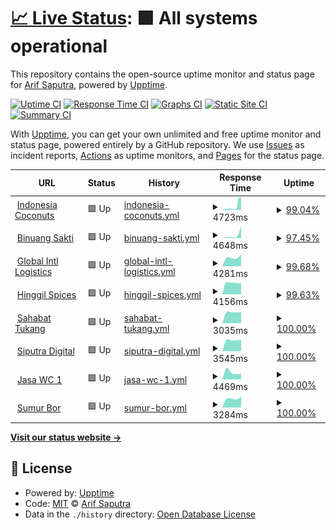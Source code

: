 # [📈 Live Status](https://status.exputra.com): <!--live status--> **🟩 All systems operational**

This repository contains the open-source uptime monitor and status page for [Arif Saputra](https://status.exputra.com), powered by [Upptime](https://github.com/upptime/upptime).

[![Uptime CI](https://github.com/mrays/status.exputra.com/workflows/Uptime%20CI/badge.svg)](https://github.com/mrays/status.exputra.com/actions?query=workflow%3A%22Uptime+CI%22)
[![Response Time CI](https://github.com/mrays/status.exputra.com/workflows/Response%20Time%20CI/badge.svg)](https://github.com/mrays/status.exputra.com/actions?query=workflow%3A%22Response+Time+CI%22)
[![Graphs CI](https://github.com/mrays/status.exputra.com/workflows/Graphs%20CI/badge.svg)](https://github.com/mrays/status.exputra.com/actions?query=workflow%3A%22Graphs+CI%22)
[![Static Site CI](https://github.com/mrays/status.exputra.com/workflows/Static%20Site%20CI/badge.svg)](https://github.com/mrays/status.exputra.com/actions?query=workflow%3A%22Static+Site+CI%22)
[![Summary CI](https://github.com/mrays/status.exputra.com/workflows/Summary%20CI/badge.svg)](https://github.com/mrays/status.exputra.com/actions?query=workflow%3A%22Summary+CI%22)

With [Upptime](https://upptime.js.org), you can get your own unlimited and free uptime monitor and status page, powered entirely by a GitHub repository. We use [Issues](https://github.com/mrays/status.exputra.com/issues) as incident reports, [Actions](https://github.com/mrays/status.exputra.com/actions) as uptime monitors, and [Pages](https://status.exputra.com) for the status page.

<!--start: status pages-->
<!-- This summary is generated by Upptime (https://github.com/upptime/upptime) -->
<!-- Do not edit this manually, your changes will be overwritten -->
<!-- prettier-ignore -->
| URL | Status | History | Response Time | Uptime |
| --- | ------ | ------- | ------------- | ------ |
| <img alt="" src="https://icons.duckduckgo.com/ip3/indonesiacoconuts.com.ico" height="13"> [Indonesia Coconuts](https://indonesiacoconuts.com) | 🟩 Up | [indonesia-coconuts.yml](https://github.com/mrays/status.exputra.com/commits/HEAD/history/indonesia-coconuts.yml) | <details><summary><img alt="Response time graph" src="./graphs/indonesia-coconuts/response-time-week.png" height="20"> 4723ms</summary><br><a href="https://status.exputra.com/history/indonesia-coconuts"><img alt="Response time 2976" src="https://img.shields.io/endpoint?url=https%3A%2F%2Fraw.githubusercontent.com%2Fmrays%2Fstatus.exputra.com%2FHEAD%2Fapi%2Findonesia-coconuts%2Fresponse-time.json"></a><br><a href="https://status.exputra.com/history/indonesia-coconuts"><img alt="24-hour response time 15794" src="https://img.shields.io/endpoint?url=https%3A%2F%2Fraw.githubusercontent.com%2Fmrays%2Fstatus.exputra.com%2FHEAD%2Fapi%2Findonesia-coconuts%2Fresponse-time-day.json"></a><br><a href="https://status.exputra.com/history/indonesia-coconuts"><img alt="7-day response time 4723" src="https://img.shields.io/endpoint?url=https%3A%2F%2Fraw.githubusercontent.com%2Fmrays%2Fstatus.exputra.com%2FHEAD%2Fapi%2Findonesia-coconuts%2Fresponse-time-week.json"></a><br><a href="https://status.exputra.com/history/indonesia-coconuts"><img alt="30-day response time 2976" src="https://img.shields.io/endpoint?url=https%3A%2F%2Fraw.githubusercontent.com%2Fmrays%2Fstatus.exputra.com%2FHEAD%2Fapi%2Findonesia-coconuts%2Fresponse-time-month.json"></a><br><a href="https://status.exputra.com/history/indonesia-coconuts"><img alt="1-year response time 2976" src="https://img.shields.io/endpoint?url=https%3A%2F%2Fraw.githubusercontent.com%2Fmrays%2Fstatus.exputra.com%2FHEAD%2Fapi%2Findonesia-coconuts%2Fresponse-time-year.json"></a></details> | <details><summary><a href="https://status.exputra.com/history/indonesia-coconuts">99.04%</a></summary><a href="https://status.exputra.com/history/indonesia-coconuts"><img alt="All-time uptime 99.51%" src="https://img.shields.io/endpoint?url=https%3A%2F%2Fraw.githubusercontent.com%2Fmrays%2Fstatus.exputra.com%2FHEAD%2Fapi%2Findonesia-coconuts%2Fuptime.json"></a><br><a href="https://status.exputra.com/history/indonesia-coconuts"><img alt="24-hour uptime 93.30%" src="https://img.shields.io/endpoint?url=https%3A%2F%2Fraw.githubusercontent.com%2Fmrays%2Fstatus.exputra.com%2FHEAD%2Fapi%2Findonesia-coconuts%2Fuptime-day.json"></a><br><a href="https://status.exputra.com/history/indonesia-coconuts"><img alt="7-day uptime 99.04%" src="https://img.shields.io/endpoint?url=https%3A%2F%2Fraw.githubusercontent.com%2Fmrays%2Fstatus.exputra.com%2FHEAD%2Fapi%2Findonesia-coconuts%2Fuptime-week.json"></a><br><a href="https://status.exputra.com/history/indonesia-coconuts"><img alt="30-day uptime 99.51%" src="https://img.shields.io/endpoint?url=https%3A%2F%2Fraw.githubusercontent.com%2Fmrays%2Fstatus.exputra.com%2FHEAD%2Fapi%2Findonesia-coconuts%2Fuptime-month.json"></a><br><a href="https://status.exputra.com/history/indonesia-coconuts"><img alt="1-year uptime 99.51%" src="https://img.shields.io/endpoint?url=https%3A%2F%2Fraw.githubusercontent.com%2Fmrays%2Fstatus.exputra.com%2FHEAD%2Fapi%2Findonesia-coconuts%2Fuptime-year.json"></a></details>
| <img alt="" src="https://icons.duckduckgo.com/ip3/binuangsaktiperkasa.com.ico" height="13"> [Binuang Sakti](https://binuangsaktiperkasa.com/) | 🟩 Up | [binuang-sakti.yml](https://github.com/mrays/status.exputra.com/commits/HEAD/history/binuang-sakti.yml) | <details><summary><img alt="Response time graph" src="./graphs/binuang-sakti/response-time-week.png" height="20"> 4648ms</summary><br><a href="https://status.exputra.com/history/binuang-sakti"><img alt="Response time 4648" src="https://img.shields.io/endpoint?url=https%3A%2F%2Fraw.githubusercontent.com%2Fmrays%2Fstatus.exputra.com%2FHEAD%2Fapi%2Fbinuang-sakti%2Fresponse-time.json"></a><br><a href="https://status.exputra.com/history/binuang-sakti"><img alt="24-hour response time 16183" src="https://img.shields.io/endpoint?url=https%3A%2F%2Fraw.githubusercontent.com%2Fmrays%2Fstatus.exputra.com%2FHEAD%2Fapi%2Fbinuang-sakti%2Fresponse-time-day.json"></a><br><a href="https://status.exputra.com/history/binuang-sakti"><img alt="7-day response time 4648" src="https://img.shields.io/endpoint?url=https%3A%2F%2Fraw.githubusercontent.com%2Fmrays%2Fstatus.exputra.com%2FHEAD%2Fapi%2Fbinuang-sakti%2Fresponse-time-week.json"></a><br><a href="https://status.exputra.com/history/binuang-sakti"><img alt="30-day response time 4648" src="https://img.shields.io/endpoint?url=https%3A%2F%2Fraw.githubusercontent.com%2Fmrays%2Fstatus.exputra.com%2FHEAD%2Fapi%2Fbinuang-sakti%2Fresponse-time-month.json"></a><br><a href="https://status.exputra.com/history/binuang-sakti"><img alt="1-year response time 4648" src="https://img.shields.io/endpoint?url=https%3A%2F%2Fraw.githubusercontent.com%2Fmrays%2Fstatus.exputra.com%2FHEAD%2Fapi%2Fbinuang-sakti%2Fresponse-time-year.json"></a></details> | <details><summary><a href="https://status.exputra.com/history/binuang-sakti">97.45%</a></summary><a href="https://status.exputra.com/history/binuang-sakti"><img alt="All-time uptime 97.45%" src="https://img.shields.io/endpoint?url=https%3A%2F%2Fraw.githubusercontent.com%2Fmrays%2Fstatus.exputra.com%2FHEAD%2Fapi%2Fbinuang-sakti%2Fuptime.json"></a><br><a href="https://status.exputra.com/history/binuang-sakti"><img alt="24-hour uptime 92.37%" src="https://img.shields.io/endpoint?url=https%3A%2F%2Fraw.githubusercontent.com%2Fmrays%2Fstatus.exputra.com%2FHEAD%2Fapi%2Fbinuang-sakti%2Fuptime-day.json"></a><br><a href="https://status.exputra.com/history/binuang-sakti"><img alt="7-day uptime 97.45%" src="https://img.shields.io/endpoint?url=https%3A%2F%2Fraw.githubusercontent.com%2Fmrays%2Fstatus.exputra.com%2FHEAD%2Fapi%2Fbinuang-sakti%2Fuptime-week.json"></a><br><a href="https://status.exputra.com/history/binuang-sakti"><img alt="30-day uptime 97.45%" src="https://img.shields.io/endpoint?url=https%3A%2F%2Fraw.githubusercontent.com%2Fmrays%2Fstatus.exputra.com%2FHEAD%2Fapi%2Fbinuang-sakti%2Fuptime-month.json"></a><br><a href="https://status.exputra.com/history/binuang-sakti"><img alt="1-year uptime 97.45%" src="https://img.shields.io/endpoint?url=https%3A%2F%2Fraw.githubusercontent.com%2Fmrays%2Fstatus.exputra.com%2FHEAD%2Fapi%2Fbinuang-sakti%2Fuptime-year.json"></a></details>
| <img alt="" src="https://icons.duckduckgo.com/ip3/globalintllogistics.com.ico" height="13"> [Global Intl Logistics](https://globalintllogistics.com) | 🟩 Up | [global-intl-logistics.yml](https://github.com/mrays/status.exputra.com/commits/HEAD/history/global-intl-logistics.yml) | <details><summary><img alt="Response time graph" src="./graphs/global-intl-logistics/response-time-week.png" height="20"> 4281ms</summary><br><a href="https://status.exputra.com/history/global-intl-logistics"><img alt="Response time 4281" src="https://img.shields.io/endpoint?url=https%3A%2F%2Fraw.githubusercontent.com%2Fmrays%2Fstatus.exputra.com%2FHEAD%2Fapi%2Fglobal-intl-logistics%2Fresponse-time.json"></a><br><a href="https://status.exputra.com/history/global-intl-logistics"><img alt="24-hour response time 5921" src="https://img.shields.io/endpoint?url=https%3A%2F%2Fraw.githubusercontent.com%2Fmrays%2Fstatus.exputra.com%2FHEAD%2Fapi%2Fglobal-intl-logistics%2Fresponse-time-day.json"></a><br><a href="https://status.exputra.com/history/global-intl-logistics"><img alt="7-day response time 4281" src="https://img.shields.io/endpoint?url=https%3A%2F%2Fraw.githubusercontent.com%2Fmrays%2Fstatus.exputra.com%2FHEAD%2Fapi%2Fglobal-intl-logistics%2Fresponse-time-week.json"></a><br><a href="https://status.exputra.com/history/global-intl-logistics"><img alt="30-day response time 4281" src="https://img.shields.io/endpoint?url=https%3A%2F%2Fraw.githubusercontent.com%2Fmrays%2Fstatus.exputra.com%2FHEAD%2Fapi%2Fglobal-intl-logistics%2Fresponse-time-month.json"></a><br><a href="https://status.exputra.com/history/global-intl-logistics"><img alt="1-year response time 4281" src="https://img.shields.io/endpoint?url=https%3A%2F%2Fraw.githubusercontent.com%2Fmrays%2Fstatus.exputra.com%2FHEAD%2Fapi%2Fglobal-intl-logistics%2Fresponse-time-year.json"></a></details> | <details><summary><a href="https://status.exputra.com/history/global-intl-logistics">99.68%</a></summary><a href="https://status.exputra.com/history/global-intl-logistics"><img alt="All-time uptime 99.68%" src="https://img.shields.io/endpoint?url=https%3A%2F%2Fraw.githubusercontent.com%2Fmrays%2Fstatus.exputra.com%2FHEAD%2Fapi%2Fglobal-intl-logistics%2Fuptime.json"></a><br><a href="https://status.exputra.com/history/global-intl-logistics"><img alt="24-hour uptime 99.08%" src="https://img.shields.io/endpoint?url=https%3A%2F%2Fraw.githubusercontent.com%2Fmrays%2Fstatus.exputra.com%2FHEAD%2Fapi%2Fglobal-intl-logistics%2Fuptime-day.json"></a><br><a href="https://status.exputra.com/history/global-intl-logistics"><img alt="7-day uptime 99.68%" src="https://img.shields.io/endpoint?url=https%3A%2F%2Fraw.githubusercontent.com%2Fmrays%2Fstatus.exputra.com%2FHEAD%2Fapi%2Fglobal-intl-logistics%2Fuptime-week.json"></a><br><a href="https://status.exputra.com/history/global-intl-logistics"><img alt="30-day uptime 99.68%" src="https://img.shields.io/endpoint?url=https%3A%2F%2Fraw.githubusercontent.com%2Fmrays%2Fstatus.exputra.com%2FHEAD%2Fapi%2Fglobal-intl-logistics%2Fuptime-month.json"></a><br><a href="https://status.exputra.com/history/global-intl-logistics"><img alt="1-year uptime 99.68%" src="https://img.shields.io/endpoint?url=https%3A%2F%2Fraw.githubusercontent.com%2Fmrays%2Fstatus.exputra.com%2FHEAD%2Fapi%2Fglobal-intl-logistics%2Fuptime-year.json"></a></details>
| <img alt="" src="https://icons.duckduckgo.com/ip3/hinggil-spices.com.ico" height="13"> [Hinggil Spices](https://hinggil-spices.com) | 🟩 Up | [hinggil-spices.yml](https://github.com/mrays/status.exputra.com/commits/HEAD/history/hinggil-spices.yml) | <details><summary><img alt="Response time graph" src="./graphs/hinggil-spices/response-time-week.png" height="20"> 4156ms</summary><br><a href="https://status.exputra.com/history/hinggil-spices"><img alt="Response time 4156" src="https://img.shields.io/endpoint?url=https%3A%2F%2Fraw.githubusercontent.com%2Fmrays%2Fstatus.exputra.com%2FHEAD%2Fapi%2Fhinggil-spices%2Fresponse-time.json"></a><br><a href="https://status.exputra.com/history/hinggil-spices"><img alt="24-hour response time 4056" src="https://img.shields.io/endpoint?url=https%3A%2F%2Fraw.githubusercontent.com%2Fmrays%2Fstatus.exputra.com%2FHEAD%2Fapi%2Fhinggil-spices%2Fresponse-time-day.json"></a><br><a href="https://status.exputra.com/history/hinggil-spices"><img alt="7-day response time 4156" src="https://img.shields.io/endpoint?url=https%3A%2F%2Fraw.githubusercontent.com%2Fmrays%2Fstatus.exputra.com%2FHEAD%2Fapi%2Fhinggil-spices%2Fresponse-time-week.json"></a><br><a href="https://status.exputra.com/history/hinggil-spices"><img alt="30-day response time 4156" src="https://img.shields.io/endpoint?url=https%3A%2F%2Fraw.githubusercontent.com%2Fmrays%2Fstatus.exputra.com%2FHEAD%2Fapi%2Fhinggil-spices%2Fresponse-time-month.json"></a><br><a href="https://status.exputra.com/history/hinggil-spices"><img alt="1-year response time 4156" src="https://img.shields.io/endpoint?url=https%3A%2F%2Fraw.githubusercontent.com%2Fmrays%2Fstatus.exputra.com%2FHEAD%2Fapi%2Fhinggil-spices%2Fresponse-time-year.json"></a></details> | <details><summary><a href="https://status.exputra.com/history/hinggil-spices">99.63%</a></summary><a href="https://status.exputra.com/history/hinggil-spices"><img alt="All-time uptime 99.63%" src="https://img.shields.io/endpoint?url=https%3A%2F%2Fraw.githubusercontent.com%2Fmrays%2Fstatus.exputra.com%2FHEAD%2Fapi%2Fhinggil-spices%2Fuptime.json"></a><br><a href="https://status.exputra.com/history/hinggil-spices"><img alt="24-hour uptime 100.00%" src="https://img.shields.io/endpoint?url=https%3A%2F%2Fraw.githubusercontent.com%2Fmrays%2Fstatus.exputra.com%2FHEAD%2Fapi%2Fhinggil-spices%2Fuptime-day.json"></a><br><a href="https://status.exputra.com/history/hinggil-spices"><img alt="7-day uptime 99.63%" src="https://img.shields.io/endpoint?url=https%3A%2F%2Fraw.githubusercontent.com%2Fmrays%2Fstatus.exputra.com%2FHEAD%2Fapi%2Fhinggil-spices%2Fuptime-week.json"></a><br><a href="https://status.exputra.com/history/hinggil-spices"><img alt="30-day uptime 99.63%" src="https://img.shields.io/endpoint?url=https%3A%2F%2Fraw.githubusercontent.com%2Fmrays%2Fstatus.exputra.com%2FHEAD%2Fapi%2Fhinggil-spices%2Fuptime-month.json"></a><br><a href="https://status.exputra.com/history/hinggil-spices"><img alt="1-year uptime 99.63%" src="https://img.shields.io/endpoint?url=https%3A%2F%2Fraw.githubusercontent.com%2Fmrays%2Fstatus.exputra.com%2FHEAD%2Fapi%2Fhinggil-spices%2Fuptime-year.json"></a></details>
| <img alt="" src="https://icons.duckduckgo.com/ip3/sahabattukang.id.ico" height="13"> [Sahabat Tukang](https://sahabattukang.id) | 🟩 Up | [sahabat-tukang.yml](https://github.com/mrays/status.exputra.com/commits/HEAD/history/sahabat-tukang.yml) | <details><summary><img alt="Response time graph" src="./graphs/sahabat-tukang/response-time-week.png" height="20"> 3035ms</summary><br><a href="https://status.exputra.com/history/sahabat-tukang"><img alt="Response time 3035" src="https://img.shields.io/endpoint?url=https%3A%2F%2Fraw.githubusercontent.com%2Fmrays%2Fstatus.exputra.com%2FHEAD%2Fapi%2Fsahabat-tukang%2Fresponse-time.json"></a><br><a href="https://status.exputra.com/history/sahabat-tukang"><img alt="24-hour response time 3044" src="https://img.shields.io/endpoint?url=https%3A%2F%2Fraw.githubusercontent.com%2Fmrays%2Fstatus.exputra.com%2FHEAD%2Fapi%2Fsahabat-tukang%2Fresponse-time-day.json"></a><br><a href="https://status.exputra.com/history/sahabat-tukang"><img alt="7-day response time 3035" src="https://img.shields.io/endpoint?url=https%3A%2F%2Fraw.githubusercontent.com%2Fmrays%2Fstatus.exputra.com%2FHEAD%2Fapi%2Fsahabat-tukang%2Fresponse-time-week.json"></a><br><a href="https://status.exputra.com/history/sahabat-tukang"><img alt="30-day response time 3035" src="https://img.shields.io/endpoint?url=https%3A%2F%2Fraw.githubusercontent.com%2Fmrays%2Fstatus.exputra.com%2FHEAD%2Fapi%2Fsahabat-tukang%2Fresponse-time-month.json"></a><br><a href="https://status.exputra.com/history/sahabat-tukang"><img alt="1-year response time 3035" src="https://img.shields.io/endpoint?url=https%3A%2F%2Fraw.githubusercontent.com%2Fmrays%2Fstatus.exputra.com%2FHEAD%2Fapi%2Fsahabat-tukang%2Fresponse-time-year.json"></a></details> | <details><summary><a href="https://status.exputra.com/history/sahabat-tukang">100.00%</a></summary><a href="https://status.exputra.com/history/sahabat-tukang"><img alt="All-time uptime 100.00%" src="https://img.shields.io/endpoint?url=https%3A%2F%2Fraw.githubusercontent.com%2Fmrays%2Fstatus.exputra.com%2FHEAD%2Fapi%2Fsahabat-tukang%2Fuptime.json"></a><br><a href="https://status.exputra.com/history/sahabat-tukang"><img alt="24-hour uptime 100.00%" src="https://img.shields.io/endpoint?url=https%3A%2F%2Fraw.githubusercontent.com%2Fmrays%2Fstatus.exputra.com%2FHEAD%2Fapi%2Fsahabat-tukang%2Fuptime-day.json"></a><br><a href="https://status.exputra.com/history/sahabat-tukang"><img alt="7-day uptime 100.00%" src="https://img.shields.io/endpoint?url=https%3A%2F%2Fraw.githubusercontent.com%2Fmrays%2Fstatus.exputra.com%2FHEAD%2Fapi%2Fsahabat-tukang%2Fuptime-week.json"></a><br><a href="https://status.exputra.com/history/sahabat-tukang"><img alt="30-day uptime 100.00%" src="https://img.shields.io/endpoint?url=https%3A%2F%2Fraw.githubusercontent.com%2Fmrays%2Fstatus.exputra.com%2FHEAD%2Fapi%2Fsahabat-tukang%2Fuptime-month.json"></a><br><a href="https://status.exputra.com/history/sahabat-tukang"><img alt="1-year uptime 100.00%" src="https://img.shields.io/endpoint?url=https%3A%2F%2Fraw.githubusercontent.com%2Fmrays%2Fstatus.exputra.com%2FHEAD%2Fapi%2Fsahabat-tukang%2Fuptime-year.json"></a></details>
| <img alt="" src="https://icons.duckduckgo.com/ip3/siputra.digital.ico" height="13"> [Siputra Digital](https://siputra.digital/) | 🟩 Up | [siputra-digital.yml](https://github.com/mrays/status.exputra.com/commits/HEAD/history/siputra-digital.yml) | <details><summary><img alt="Response time graph" src="./graphs/siputra-digital/response-time-week.png" height="20"> 3545ms</summary><br><a href="https://status.exputra.com/history/siputra-digital"><img alt="Response time 3545" src="https://img.shields.io/endpoint?url=https%3A%2F%2Fraw.githubusercontent.com%2Fmrays%2Fstatus.exputra.com%2FHEAD%2Fapi%2Fsiputra-digital%2Fresponse-time.json"></a><br><a href="https://status.exputra.com/history/siputra-digital"><img alt="24-hour response time 3564" src="https://img.shields.io/endpoint?url=https%3A%2F%2Fraw.githubusercontent.com%2Fmrays%2Fstatus.exputra.com%2FHEAD%2Fapi%2Fsiputra-digital%2Fresponse-time-day.json"></a><br><a href="https://status.exputra.com/history/siputra-digital"><img alt="7-day response time 3545" src="https://img.shields.io/endpoint?url=https%3A%2F%2Fraw.githubusercontent.com%2Fmrays%2Fstatus.exputra.com%2FHEAD%2Fapi%2Fsiputra-digital%2Fresponse-time-week.json"></a><br><a href="https://status.exputra.com/history/siputra-digital"><img alt="30-day response time 3545" src="https://img.shields.io/endpoint?url=https%3A%2F%2Fraw.githubusercontent.com%2Fmrays%2Fstatus.exputra.com%2FHEAD%2Fapi%2Fsiputra-digital%2Fresponse-time-month.json"></a><br><a href="https://status.exputra.com/history/siputra-digital"><img alt="1-year response time 3545" src="https://img.shields.io/endpoint?url=https%3A%2F%2Fraw.githubusercontent.com%2Fmrays%2Fstatus.exputra.com%2FHEAD%2Fapi%2Fsiputra-digital%2Fresponse-time-year.json"></a></details> | <details><summary><a href="https://status.exputra.com/history/siputra-digital">100.00%</a></summary><a href="https://status.exputra.com/history/siputra-digital"><img alt="All-time uptime 100.00%" src="https://img.shields.io/endpoint?url=https%3A%2F%2Fraw.githubusercontent.com%2Fmrays%2Fstatus.exputra.com%2FHEAD%2Fapi%2Fsiputra-digital%2Fuptime.json"></a><br><a href="https://status.exputra.com/history/siputra-digital"><img alt="24-hour uptime 100.00%" src="https://img.shields.io/endpoint?url=https%3A%2F%2Fraw.githubusercontent.com%2Fmrays%2Fstatus.exputra.com%2FHEAD%2Fapi%2Fsiputra-digital%2Fuptime-day.json"></a><br><a href="https://status.exputra.com/history/siputra-digital"><img alt="7-day uptime 100.00%" src="https://img.shields.io/endpoint?url=https%3A%2F%2Fraw.githubusercontent.com%2Fmrays%2Fstatus.exputra.com%2FHEAD%2Fapi%2Fsiputra-digital%2Fuptime-week.json"></a><br><a href="https://status.exputra.com/history/siputra-digital"><img alt="30-day uptime 100.00%" src="https://img.shields.io/endpoint?url=https%3A%2F%2Fraw.githubusercontent.com%2Fmrays%2Fstatus.exputra.com%2FHEAD%2Fapi%2Fsiputra-digital%2Fuptime-month.json"></a><br><a href="https://status.exputra.com/history/siputra-digital"><img alt="1-year uptime 100.00%" src="https://img.shields.io/endpoint?url=https%3A%2F%2Fraw.githubusercontent.com%2Fmrays%2Fstatus.exputra.com%2FHEAD%2Fapi%2Fsiputra-digital%2Fuptime-year.json"></a></details>
| <img alt="" src="https://icons.duckduckgo.com/ip3/jasasedotwcterdekat.id.ico" height="13"> [Jasa WC 1](https://jasasedotwcterdekat.id/) | 🟩 Up | [jasa-wc-1.yml](https://github.com/mrays/status.exputra.com/commits/HEAD/history/jasa-wc-1.yml) | <details><summary><img alt="Response time graph" src="./graphs/jasa-wc-1/response-time-week.png" height="20"> 4469ms</summary><br><a href="https://status.exputra.com/history/jasa-wc-1"><img alt="Response time 4469" src="https://img.shields.io/endpoint?url=https%3A%2F%2Fraw.githubusercontent.com%2Fmrays%2Fstatus.exputra.com%2FHEAD%2Fapi%2Fjasa-wc-1%2Fresponse-time.json"></a><br><a href="https://status.exputra.com/history/jasa-wc-1"><img alt="24-hour response time 3532" src="https://img.shields.io/endpoint?url=https%3A%2F%2Fraw.githubusercontent.com%2Fmrays%2Fstatus.exputra.com%2FHEAD%2Fapi%2Fjasa-wc-1%2Fresponse-time-day.json"></a><br><a href="https://status.exputra.com/history/jasa-wc-1"><img alt="7-day response time 4469" src="https://img.shields.io/endpoint?url=https%3A%2F%2Fraw.githubusercontent.com%2Fmrays%2Fstatus.exputra.com%2FHEAD%2Fapi%2Fjasa-wc-1%2Fresponse-time-week.json"></a><br><a href="https://status.exputra.com/history/jasa-wc-1"><img alt="30-day response time 4469" src="https://img.shields.io/endpoint?url=https%3A%2F%2Fraw.githubusercontent.com%2Fmrays%2Fstatus.exputra.com%2FHEAD%2Fapi%2Fjasa-wc-1%2Fresponse-time-month.json"></a><br><a href="https://status.exputra.com/history/jasa-wc-1"><img alt="1-year response time 4469" src="https://img.shields.io/endpoint?url=https%3A%2F%2Fraw.githubusercontent.com%2Fmrays%2Fstatus.exputra.com%2FHEAD%2Fapi%2Fjasa-wc-1%2Fresponse-time-year.json"></a></details> | <details><summary><a href="https://status.exputra.com/history/jasa-wc-1">100.00%</a></summary><a href="https://status.exputra.com/history/jasa-wc-1"><img alt="All-time uptime 100.00%" src="https://img.shields.io/endpoint?url=https%3A%2F%2Fraw.githubusercontent.com%2Fmrays%2Fstatus.exputra.com%2FHEAD%2Fapi%2Fjasa-wc-1%2Fuptime.json"></a><br><a href="https://status.exputra.com/history/jasa-wc-1"><img alt="24-hour uptime 100.00%" src="https://img.shields.io/endpoint?url=https%3A%2F%2Fraw.githubusercontent.com%2Fmrays%2Fstatus.exputra.com%2FHEAD%2Fapi%2Fjasa-wc-1%2Fuptime-day.json"></a><br><a href="https://status.exputra.com/history/jasa-wc-1"><img alt="7-day uptime 100.00%" src="https://img.shields.io/endpoint?url=https%3A%2F%2Fraw.githubusercontent.com%2Fmrays%2Fstatus.exputra.com%2FHEAD%2Fapi%2Fjasa-wc-1%2Fuptime-week.json"></a><br><a href="https://status.exputra.com/history/jasa-wc-1"><img alt="30-day uptime 100.00%" src="https://img.shields.io/endpoint?url=https%3A%2F%2Fraw.githubusercontent.com%2Fmrays%2Fstatus.exputra.com%2FHEAD%2Fapi%2Fjasa-wc-1%2Fuptime-month.json"></a><br><a href="https://status.exputra.com/history/jasa-wc-1"><img alt="1-year uptime 100.00%" src="https://img.shields.io/endpoint?url=https%3A%2F%2Fraw.githubusercontent.com%2Fmrays%2Fstatus.exputra.com%2FHEAD%2Fapi%2Fjasa-wc-1%2Fuptime-year.json"></a></details>
| <img alt="" src="https://icons.duckduckgo.com/ip3/sumur-bor.com.ico" height="13"> [Sumur Bor](https://sumur-bor.com/) | 🟩 Up | [sumur-bor.yml](https://github.com/mrays/status.exputra.com/commits/HEAD/history/sumur-bor.yml) | <details><summary><img alt="Response time graph" src="./graphs/sumur-bor/response-time-week.png" height="20"> 3284ms</summary><br><a href="https://status.exputra.com/history/sumur-bor"><img alt="Response time 3284" src="https://img.shields.io/endpoint?url=https%3A%2F%2Fraw.githubusercontent.com%2Fmrays%2Fstatus.exputra.com%2FHEAD%2Fapi%2Fsumur-bor%2Fresponse-time.json"></a><br><a href="https://status.exputra.com/history/sumur-bor"><img alt="24-hour response time 4019" src="https://img.shields.io/endpoint?url=https%3A%2F%2Fraw.githubusercontent.com%2Fmrays%2Fstatus.exputra.com%2FHEAD%2Fapi%2Fsumur-bor%2Fresponse-time-day.json"></a><br><a href="https://status.exputra.com/history/sumur-bor"><img alt="7-day response time 3284" src="https://img.shields.io/endpoint?url=https%3A%2F%2Fraw.githubusercontent.com%2Fmrays%2Fstatus.exputra.com%2FHEAD%2Fapi%2Fsumur-bor%2Fresponse-time-week.json"></a><br><a href="https://status.exputra.com/history/sumur-bor"><img alt="30-day response time 3284" src="https://img.shields.io/endpoint?url=https%3A%2F%2Fraw.githubusercontent.com%2Fmrays%2Fstatus.exputra.com%2FHEAD%2Fapi%2Fsumur-bor%2Fresponse-time-month.json"></a><br><a href="https://status.exputra.com/history/sumur-bor"><img alt="1-year response time 3284" src="https://img.shields.io/endpoint?url=https%3A%2F%2Fraw.githubusercontent.com%2Fmrays%2Fstatus.exputra.com%2FHEAD%2Fapi%2Fsumur-bor%2Fresponse-time-year.json"></a></details> | <details><summary><a href="https://status.exputra.com/history/sumur-bor">100.00%</a></summary><a href="https://status.exputra.com/history/sumur-bor"><img alt="All-time uptime 100.00%" src="https://img.shields.io/endpoint?url=https%3A%2F%2Fraw.githubusercontent.com%2Fmrays%2Fstatus.exputra.com%2FHEAD%2Fapi%2Fsumur-bor%2Fuptime.json"></a><br><a href="https://status.exputra.com/history/sumur-bor"><img alt="24-hour uptime 100.00%" src="https://img.shields.io/endpoint?url=https%3A%2F%2Fraw.githubusercontent.com%2Fmrays%2Fstatus.exputra.com%2FHEAD%2Fapi%2Fsumur-bor%2Fuptime-day.json"></a><br><a href="https://status.exputra.com/history/sumur-bor"><img alt="7-day uptime 100.00%" src="https://img.shields.io/endpoint?url=https%3A%2F%2Fraw.githubusercontent.com%2Fmrays%2Fstatus.exputra.com%2FHEAD%2Fapi%2Fsumur-bor%2Fuptime-week.json"></a><br><a href="https://status.exputra.com/history/sumur-bor"><img alt="30-day uptime 100.00%" src="https://img.shields.io/endpoint?url=https%3A%2F%2Fraw.githubusercontent.com%2Fmrays%2Fstatus.exputra.com%2FHEAD%2Fapi%2Fsumur-bor%2Fuptime-month.json"></a><br><a href="https://status.exputra.com/history/sumur-bor"><img alt="1-year uptime 100.00%" src="https://img.shields.io/endpoint?url=https%3A%2F%2Fraw.githubusercontent.com%2Fmrays%2Fstatus.exputra.com%2FHEAD%2Fapi%2Fsumur-bor%2Fuptime-year.json"></a></details>

<!--end: status pages-->

[**Visit our status website →**](https://status.exputra.com)

## 📄 License

- Powered by: [Upptime](https://github.com/upptime/upptime)
- Code: [MIT](./LICENSE) © [Arif Saputra](https://status.exputra.com)
- Data in the `./history` directory: [Open Database License](https://opendatacommons.org/licenses/odbl/1-0/)
